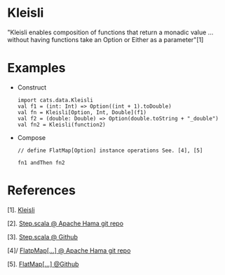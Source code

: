 # Kleisli

  "Kleisli enables composition of functions that return a monadic value ... without having functions take an Option or Either as a parameter"[1]

# Examples 

  * Construct
 
      ```
      import cats.data.Kleisli 
      val f1 = (int: Int) => Option((int + 1).toDouble)
      val fn = Kleisli[Option, Int, Double](f1)
      val f2 = (double: Double) => Option(double.toString + "_double")
      val fn2 = Kleisli(function2)
      ```

  * Compose

      ```
      // define FlatMap[Option] instance operations See. [4], [5]

      fn1 andThen fn2
      ```

# References

  [1]. [Kleisli](https://typelevel.org/cats/datatypes/kleisli.html)

  [2]. [Step.scala @ Apache Hama git repo](https://git-wip-us.apache.org/repos/asf?p=hama.git;a=blob;f=bsp/src/main/scala/org/apache/hama/bsp/Step.scala;h=7b256d7b0735a87497453381196717605499a9c1;hb=0a24dc62593a84f0ad1243c789c406f2fb8b3265)

  [3]. [Step.scala @ Github](https://github.com/chlin501/bsp/blob/master/bsp/src/main/scala/org/apache/hama/bsp/Step.scala) 

  [4]/ [FlatpMap[...] @ Apache Hama git repo](https://git-wip-us.apache.org/repos/asf?p=hama.git;a=blob;f=bsp/src/main/scala/org/apache/hama/bsp/package.scala;h=e1ee84670b2826840d180cd21d66f8b7424c1e1c;hb=0a24dc62593a84f0ad1243c789c406f2fb8b3265)

  [5]. [FlatMap[...] @Github](https://github.com/chlin501/bsp/blob/master/bsp/src/main/scala/org/apache/hama/bsp/package.scala)
